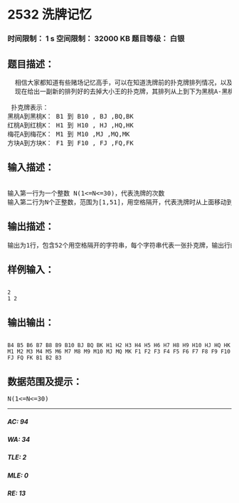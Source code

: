 # 2532 洗牌记忆   
### 时间限制： 1 s     空间限制： 32000 KB     题目等级： 白银  
## 题目描述：  

<pre>
  相信大家都知道有些赌场记忆高手，可以在知道洗牌前的扑克牌排列情况，以及看到洗牌的过程后，就可以知道洗牌后的扑克牌排列情况。我们现在用电脑来模拟一下这个过程。
  现在给出一副新的排列好的去掉大小王的扑克牌，其排列从上到下为黑桃A-黑桃K、红桃A-红桃K、梅花A-梅花K、方块A-方块K。现在开始洗牌，洗牌方法为把上面的若干张扑克牌移到最下面，不断重复此过程，最后请你输出洗牌后的从上到下的扑克牌顺序。
 
 扑克牌表示：
黑桃A到黑桃K： B1 到 B10 , BJ ,BQ,BK
红桃A到红桃K： H1 到 H10 , HJ ,HQ,HK
梅花A到梅花K： M1 到 M10 ,MJ ,MQ,MK
方块A到方块K： F1 到 F10 , FJ ,FQ,FK
</pre>
  
  
## 输入描述：  

<pre>
 
输入第一行为一个整数 N(1<=N<=30)，代表洗牌的次数
输入第二行为N个正整数，范围为[1,51]，用空格隔开，代表洗牌时从上面移动到下面的扑克牌数目
</pre>
  
  
## 输出描述：  

<pre>
输出为1行，包含52个用空格隔开的字符串，每个字符串代表一张扑克牌，输出行的最左和最右不能有空格。
</pre>
  
  
## 样例输入：  

<pre><code>
2
1 2
</code></pre>
  
  
## 输出输出：  

<pre><code>
B4 B5 B6 B7 B8 B9 B10 BJ BQ BK H1 H2 H3 H4 H5 H6 H7 H8 H9 H10 HJ HQ HK M1 M2 M3 M4 M5 M6 M7 M8 M9 M10 MJ MQ MK F1 F2 F3 F4 F5 F6 F7 F8 F9 F10 FJ FQ FK B1 B2 B3
</code></pre>
  
  
## 数据范围及提示：  

<pre>
N(1<=N<=30)
</pre>
  
  
***  

##### AC: 94  
##### WA: 34  
##### TLE: 2  
##### MLE: 0  
##### RE: 13  
